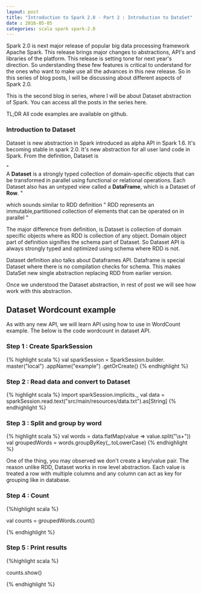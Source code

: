 ```yaml
---
layout: post
title: "Introduction to Spark 2.0 - Part 2 : Introduction to DataSet"
date : 2016-05-05
categories: scala spark spark-2.0
---
```

Spark 2.0 is next major release of popular big data processing framework Apache Spark. This release brings major changes to abstractions, API's and libraries of the platform. This release is setting tone for next year's direction. So understanding these few features is critical to understand for the ones who want to make use all the advances in this new release. So in this series of blog posts, I will be discussing about different aspects of Spark 2.0.

This is the second blog in series, where I will be about Dataset abstraction of Spark. You can access all the posts in the series here.

TL;DR All code examples are available on github.


### Introduction to Dataset

Dataset is new abstraction in Spark introduced as alpha API in Spark 1.6. It's becoming stable in spark 2.0. It's new abstraction for all user land code in Spark. From the definition, Dataset is

"  
  A **Dataset** is a strongly typed collection of domain-specific objects that can be transformed
  in parallel using functional or relational operations. Each Dataset also has an untyped view
 called a **DataFrame**, which is a Dataset of **Row**.
"

which sounds similar to RDD definition
"
 RDD represents an immutable,partitioned collection of elements that can be operated on in parallel
"

The major difference from definition, is Dataset is collection of domain specific objects where as RDD is collection of any object. Domain object part of definition signifies the schema part of Dataset. So Dataset API is always strongly typed and optimized using schema where RDD is not.

Dataset definition also talks about Dataframes API. Dataframe is special Dataset where there is no compilation checks for schema. This makes DataSet new single abstraction replacing RDD from earlier version.


Once we understood the Dataset abstraction, in rest of post we will see how work with this abstraction.


## Dataset Wordcount example

As with any new API, we will learn API using how to use in WordCount example. The below is the code wordcount in dataset API.

### Step 1 : Create SparkSession

{% highlight scala %}
 val sparkSession = SparkSession.builder.
      master("local")
      .appName("example")
      .getOrCreate()
{% endhighlight %}      

### Step 2 : Read data and convert to Dataset

{% highlight scala %}
 import sparkSession.implicits._
val data = sparkSession.read.text("src/main/resources/data.txt").as[String]
{% endhighlight %}     


### Step 3 : Split and group by word
{% highlight scala %}
val words = data.flatMap(value => value.split("\\s+"))
val groupedWords = words.groupByKey(_.toLowerCase)
{% endhighlight %}

One of the thing, you may observed we don't create a key/value pair. The reason unlike RDD, Dataset works in row level abstraction. Each value is treated a row with multiple columns and any column can act as key for grouping like in database.

### Step 4 :  Count

{%highlight scala %}

val counts = groupedWords.count()

{% endhighlight %}


### Step 5 : Print results

{%highlight scala %}

counts.show()

{% endhighlight %}

